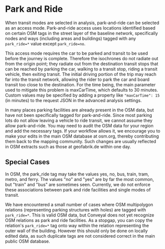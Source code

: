 # Park and Ride

When transit modes are selected in analysis, park-and-ride can be selected as an access mode. Park-and-ride access uses locations identified based on certain OSM tags in the street layer of the baseline network, specifically nodes and ways (including areas and buildings) tagged with any `park_ride=*` value except `park_ride=no`. 

This access mode requires the car to be parked and transit to be used before the journey is complete. Therefore the isochrones do not radiate out from the origin point; they radiate out from the destination transit stops that can be reached by parking the car, walking to a transit stop, riding a transit vehicle, then exiting transit. The initial driving portion of the trip may reach far into the transit network, allowing the rider to park the car and board transit too close to the destination. For the time being, the main parameter used to mitigate this problem is maxCarTime, which defaults to 30 minutes. Custom values may be specified by adding a property like `"maxCarTime": 15` (in minutes) to the request JSON in the advanced analysis settings.

In many places parking facilities are already present in the OSM data, but have not been specifically tagged for park-and-ride. Since most parking lots do not allow leaving a vehicle to ride transit, we cannot assume they allow park-and-ride. You may need to audit the OSM data for your region and add the necessary tags. If your workflow allows it, we encourage you to make your edits in the main OSM database at osm.org, thereby contributing them back to the mapping community. Such changes are usually reflected in OSM extracts such as those at geofabrik.de within one day.

## Special Cases

In OSM, the park_ride tag may take the values yes, no, bus, train, tram, metro, and ferry. The values "no" and "yes" are by far the most common, but "train" and "bus" are sometimes seen. Currently, we do not enforce these associations between park and ride facilities and single modes of transit.

We have encountered a small number of cases where OSM multipolygon relations (representing parking structures with holes) are tagged with `park_ride=*`. This is valid OSM data, but Conveyal does not yet recognize OSM relations as park and ride facilities. As a stopgap, you can copy the relation's `park_ride=*` tag onto way within the relation representing the outer wall of the building. However this should only be done on locally edited data, as such duplicate tags are not considered correct in the main public OSM database.
